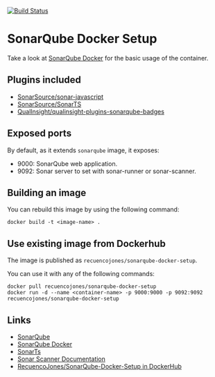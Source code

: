 [![Build Status](https://api.travis-ci.org/RecuencoJones/SonarQube-Docker-Setup.svg?branch=develop)](https://travis-ci.org/RecuencoJones/SonarQube-Docker-Setup)

# SonarQube Docker Setup

Take a look at [SonarQube Docker](https://hub.docker.com/_/sonarqube/) for the
basic usage of the container.

## Plugins included

- [SonarSource/sonar-javascript](https://github.com/SonarSource/sonar-javascript)
- [SonarSource/SonarTS](https://github.com/SonarSource/SonarTS)
- [QualInsight/qualinsight-plugins-sonarqube-badges](https://github.com/QualInsight/qualinsight-plugins-sonarqube-badges)

## Exposed ports

By default, as it extends `sonarqube` image, it exposes:

- 9000: SonarQube web application.
- 9092: Sonar server to set with sonar-runner or sonar-scanner.

## Building an image

You can rebuild this image by using the following command:

```
docker build -t <image-name> .
```

## Use existing image from Dockerhub

The image is published as `recuencojones/sonarqube-docker-setup`.

You can use it with any of the following commands:

```
docker pull recuencojones/sonarqube-docker-setup
docker run -d --name <container-name> -p 9000:9000 -p 9092:9092 recuencojones/sonarqube-docker-setup
```

## Links

- [SonarQube](http://www.sonarqube.org/)
- [SonarQube Docker](https://hub.docker.com/_/sonarqube/)
- [SonarTs](https://docs.sonarqube.org/display/PLUG/SonarTS)
- [Sonar Scanner Documentation](http://docs.sonarqube.org/display/SCAN/Analyzing+with+SonarQube+Scanner)
- [RecuencoJones/SonarQube-Docker-Setup in DockerHub](https://hub.docker.com/r/recuencojones/sonarqube-docker-setup/)
